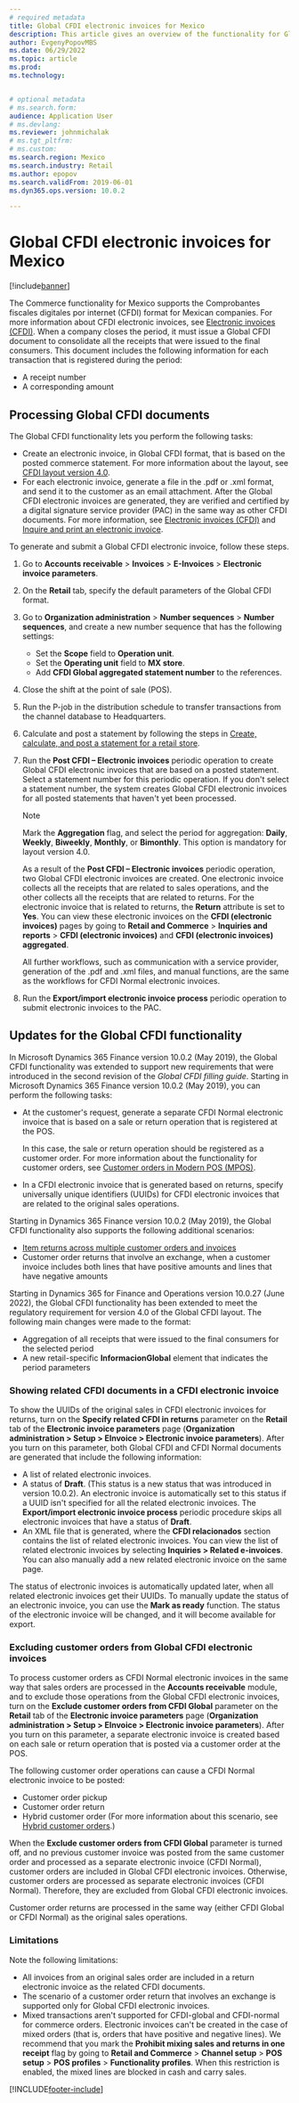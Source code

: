 ```yaml
---
# required metadata
title: Global CFDI electronic invoices for Mexico
description: This article gives an overview of the functionality for Global CFDI electronic invoices for Mexico.
author: EvgenyPopovMBS
ms.date: 06/29/2022
ms.topic: article
ms.prod: 
ms.technology: 


# optional metadata
# ms.search.form:  
audience: Application User
# ms.devlang: 
ms.reviewer: johnmichalak
# ms.tgt_pltfrm: 
# ms.custom: 
ms.search.region: Mexico
ms.search.industry: Retail
ms.author: epopov
ms.search.validFrom: 2019-06-01
ms.dyn365.ops.version: 10.0.2

---
```


# Global CFDI electronic invoices for Mexico 

[!include[banner](../../includes/banner.md)]

The Commerce functionality for Mexico supports the Comprobantes fiscales digitales por internet (CFDI) format for Mexican companies. For more information about CFDI electronic invoices, see [Electronic invoices (CFDI)](latam-mex-CFDI-electronic-invoices.md). When a company closes the period, it must issue a Global CFDI document to consolidate all the receipts that were issued to the final consumers. This document includes the following information for each transaction that is registered during the period:

- A receipt number
- A corresponding amount

## Processing Global CFDI documents

The Global CFDI functionality lets you perform the following tasks:

- Create an electronic invoice, in Global CFDI format, that is based on the posted commerce statement. For more information about the layout, see [CFDI layout version 4.0](latam-mex-cfdi-4-0.md).
- For each electronic invoice, generate a file in the .pdf or .xml format, and send it to the customer as an email attachment. After the Global CFDI electronic invoices are generated, they are verified and certified by a digital signature service provider (PAC) in the same way as other CFDI documents. For more information, see [Electronic invoices (CFDI)](latam-mex-CFDI-electronic-invoices.md) and [Inquire and print an electronic invoice](mx-00010-inquire-print-electronic-invoice.md).

To generate and submit a Global CFDI electronic invoice, follow these steps.

1. Go to **Accounts receivable** \> **Invoices** \> **E-Invoices** \> **Electronic invoice parameters**. 
2. On the **Retail** tab, specify the default parameters of the Global CFDI format.
3. Go to **Organization administration** \> **Number sequences** \> **Number sequences**, and create a new number sequence that has the following settings: 
	
	- Set the **Scope** field to **Operation unit**.
	- Set the **Operating unit** field to **MX store**.
	- Add **CFDI Global aggregated statement number** to the references.

4. Close the shift at the point of sale (POS).
5. Run the P-job in the distribution schedule to transfer transactions from the channel database to Headquarters.
6. Calculate and post a statement by following the steps in [Create, calculate, and post a statement for a retail store](../../../retail/tasks/create-calculate-post-statement-retail-store.md).
7. Run the **Post CFDI – Electronic invoices** periodic operation to create Global CFDI electronic invoices that are based on a posted statement. Select a statement number for this periodic operation. If you don't select a statement number, the system creates Global CFDI electronic invoices for all posted statements that haven't yet been processed. 

    > [!NOTE]
    > Mark the **Aggregation** flag, and select the period for aggregation: **Daily**, **Weekly**, **Biweekly**, **Monthly**, or **Bimonthly**. This option is mandatory for layout version 4.0.

    As a result of the **Post CFDI – Electronic invoices** periodic operation, two Global CFDI electronic invoices are created. One electronic invoice collects all the receipts that are related to sales operations, and the other collects all the receipts that are related to returns. For the electronic invoice that is related to returns, the **Return** attribute is set to **Yes**. You can view these electronic invoices on the **CFDI (electronic invoices)** pages by going to **Retail and Commerce** \> **Inquiries and reports** \> **CFDI (electronic invoices)** and **CFDI (electronic invoices) aggregated**.

    All further workflows, such as communication with a service provider, generation of the .pdf and .xml files, and manual functions, are the same as the workflows for CFDI Normal electronic invoices.

8. Run the **Export/import electronic invoice process** periodic operation to submit electronic invoices to the PAC.

## Updates for the Global CFDI functionality

In Microsoft Dynamics 365 Finance version 10.0.2 (May 2019), the Global CFDI functionality was extended to support new requirements that were introduced in the second revision of the *Global CFDI filling guide*. Starting in Microsoft Dynamics 365 Finance version 10.0.2 (May 2019), you can perform the following tasks:

- At the customer's request, generate a separate CFDI Normal electronic invoice that is based on a sale or return operation that is registered at the POS.

    In this case, the sale or return operation should be registered as a customer order. For more information about the functionality for customer orders, see [Customer orders in Modern POS (MPOS)](/dynamics365/unified-operations/retail/customer-orders-overview).

- In a CFDI electronic invoice that is generated based on returns, specify universally unique identifiers (UUIDs) for CFDI electronic invoices that are related to the original sales operations.

Starting in Dynamics 365 Finance version 10.0.2 (May 2019), the Global CFDI functionality also supports the following additional scenarios:

- [Item returns across multiple customer orders and invoices](/dynamics365/unified-operations/retail/multireturn)
- Customer order returns that involve an exchange, when a customer invoice includes both lines that have positive amounts and lines that have negative amounts

Starting in Dynamics 365 for Finance and Operations version 10.0.27 (June 2022), the Global CFDI functionality has been extended to meet the regulatory requirement for version 4.0 of the Global CFDI layout. The following main changes were made to the format:

- Aggregation of all receipts that were issued to the final consumers for the selected period
- A new retail-specific **InformacionGlobal** element that indicates the period parameters


### Showing related CFDI documents in a CFDI electronic invoice

To show the UUIDs of the original sales in CFDI electronic invoices for returns, turn on the **Specify related CFDI in returns** parameter on the **Retail** tab of the **Electronic invoice parameters** page (**Organization administration \> Setup \> EInvoice \> Electronic invoice parameters**). After you turn on this parameter, both Global CFDI and CFDI Normal documents are generated that include the following information:

- A list of related electronic invoices.
- A status of **Draft**. (This status is a new status that was introduced in version 10.0.2). An electronic invoice is automatically set to this status if a UUID isn't specified for all the related electronic invoices. The **Export/import electronic invoice process** periodic procedure skips all electronic invoices that have a status of **Draft**.
- An XML file that is generated, where the **CFDI relacionados** section contains the list of related electronic invoices. You can view the list of related electronic invoices by selecting **Inquiries \> Related e-invoices**. You can also manually add a new related electronic invoice on the same page.

The status of electronic invoices is automatically updated later, when all related electronic invoices get their UUIDs. To manually update the status of an electronic invoice, you can use the **Mark as ready** function. The status of the electronic invoice will be changed, and it will become available for export.

### Excluding customer orders from Global CFDI electronic invoices

To process customer orders as CFDI Normal electronic invoices in the same way that sales orders are processed in the **Accounts receivable** module, and to exclude those operations from the Global CFDI electronic invoices, turn on the **Exclude customer orders from CFDI Global** parameter on the **Retail** tab of the **Electronic invoice parameters** page (**Organization administration \> Setup \> EInvoice \> Electronic invoice parameters**). After you turn on this parameter, a separate electronic invoice is created based on each sale or return operation that is posted via a customer order at the POS.

The following customer order operations can cause a CFDI Normal electronic invoice to be posted:

- Customer order pickup
- Customer order return
- Hybrid customer order (For more information about this scenario, see [Hybrid customer orders](/dynamics365/unified-operations/retail/hybrid-customer-orders).)

When the **Exclude customer orders from CFDI Global** parameter is turned off, and no previous customer invoice was posted from the same customer order and processed as a separate electronic invoice (CFDI Normal), customer orders are included in Global CFDI electronic invoices. Otherwise, customer orders are processed as separate electronic invoices (CFDI Normal). Therefore, they are excluded from Global CFDI electronic invoices.

Customer order returns are processed in the same way (either CFDI Global or CFDI Normal) as the original sales operations.

### Limitations

Note the following limitations:

- All invoices from an original sales order are included in a return electronic invoice as the related CFDI documents.
- The scenario of a customer order return that involves an exchange is supported only for Global CFDI electronic invoices.
- Mixed transactions aren't supported for CFDI-global and CFDI-normal for commerce orders. Electronic invoices can't be created in the case of mixed orders (that is, orders that have positive and negative lines). We recommend that you mark the **Prohibit mixing sales and returns in one receipt** flag by going to **Retail and Commerce** \> **Channel setup** \> **POS setup** \> **POS profiles** \> **Functionality profiles**. When this restriction is enabled, the mixed lines are blocked in cash and carry sales.

[!INCLUDE[footer-include](../../../includes/footer-banner.md)]
